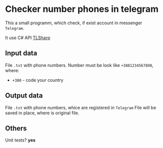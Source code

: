 # Checker number phones in telegram

This a small programm, which check, if exist account in messenger ```Telegram```.

It use C# API [TLSharp](https://github.com/sochix/TLSharp)

## Input data
File ```.txt``` with phone numbers. Number must be look like ```+3801234567890```, where:
- ```+380``` - code your country

## Output data
File ```.txt``` with phone numbers, whice are registered in ```Telegram```
File will be saved in place, where is original file.

## Others
Unit tests? **yes** 
